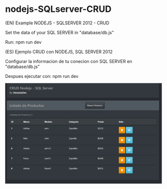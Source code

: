 ﻿# nodejs-SQLserver-CRUD


(EN)
Example NODEJS - SQLSERVER 2012 - CRUD

Set the data of your SQL SERVER in "database/db.js"

Run: npm run dev

(ES)
Ejemplo CRUD con NODEJS, SQL SERVER 2012

Configurar la informacion de tu conecion con SQL SERVER en "database/db.js"

Despues ejecutar con: npm run dev

![Image description](screen.png)

